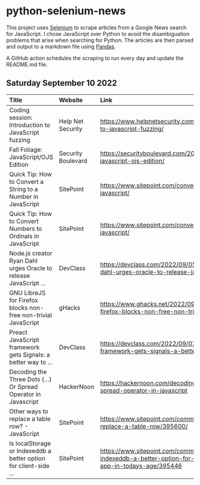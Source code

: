 # python-selenium-news

This project uses [Selenium](https://www.seleniumhq.org/) to scrape articles from a Google News search for JavaScript.
I chose JavaScript over Python to avoid the disambiguation problems that arise when searching for Python.
The articles are then parsed and output to a markdown file using [Pandas](https://pandas.pydata.org/).

A GitHub action schedules the scraping to run every day and update the README.md file.

## Saturday September 10 2022


| Title                                                            | Website            | Link                                                                                                                                   |
|:-----------------------------------------------------------------|:-------------------|:---------------------------------------------------------------------------------------------------------------------------------------|
| Coding session: Introduction to JavaScript fuzzing               | Help Net Security  | https://www.helpnetsecurity.com/2022/09/08/introduction-to-javascript-fuzzing/                                                         |
| Fall Foliage: JavaScript/OJS Edition                             | Security Boulevard | https://securityboulevard.com/2022/09/fall-foliage-javascript-ojs-edition/                                                             |
| Quick Tip: How to Convert a String to a Number in JavaScript     | SitePoint          | https://www.sitepoint.com/convert-string-to-number-javascript/                                                                         |
| Quick Tip: How to Convert Numbers to Ordinals in JavaScript      | SitePoint          | https://www.sitepoint.com/convert-numbers-to-ordinals-javascript/                                                                      |
| Node.js creator Ryan Dahl urges Oracle to release JavaScript ... | DevClass           | https://devclass.com/2022/09/05/node-js-creator-ryan-dahl-urges-oracle-to-release-javascript-trademark/                                |
| GNU LibreJS for Firefox blocks non-free non-trivial JavaScript   | gHacks             | https://www.ghacks.net/2022/09/07/gnu-librejs-for-firefox-blocks-non-free-non-trivial-javascript/                                      |
| Preact JavaScript framework gets Signals: a better way to ...    | DevClass           | https://devclass.com/2022/09/07/preact-javascript-framework-gets-signals-a-better-way-to-manage-state/                                 |
| Decoding the Three Dots (…) Or Spread Operator in Javascript     | HackerNoon         | https://hackernoon.com/decoding-the-three-dots-or-spread-operator-in-javascript                                                        |
| Other ways to replace a table row? - JavaScript                  | SitePoint          | https://www.sitepoint.com/community/t/other-ways-to-replace-a-table-row/395600/                                                        |
| Is localStorage or Indexeddb a better option for client-side ... | SitePoint          | https://www.sitepoint.com/community/t/is-localstorage-or-indexeddb-a-better-option-for-client-side-javascript-app-in-todays-age/395446 |